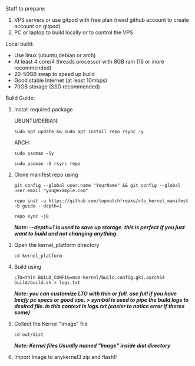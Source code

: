 Stuff to prepare:
1. VPS servers or use gitpod with free plan (need github account to create account on gitpod)
2. PC or laptop to build locally or to control the VPS


Local build:
- Use linux (ubuntu,debian or arch)
- At least 4 core/4 threads processor with 8GB ram (16 or more recommended)
- 20-50GB swap to speed up build
- Good stable Internet (at least 10mbps)
- 70GB storage (SSD recommended)


Build Guide:
1. Install required package

    UBUNTU/DEBIAN:
    ```
    sudo apt update && sudo apt install repo rsync -y
    ```
    ARCH:
    ```
    sudo pacman -Sy
    ```
    ```
    sudo pacman -S rsync repo
    ```

3. Clone manifest repo using
    ```
    git config --global user.name "YourName" && git config --global user.email "you@example.com"
    ```
    ```
    repo init -u https://github.com/topnotchfreaks/clo_kernel_manifest -b guide --depth=1 
    ```
    ```
    repo sync -j8
    ```
    ***Note: --depth=1 is used to save up storage. this is perfect if you just want to build and not changing anything.***

5. Open the kernel_platform directory
    ```
    cd kernel_platform
    ```

6. Build using
    ```
    LTO=thin BUILD_CONFIG=msm-kernel/build.config.gki.aarch64 build/build.sh > logs.txt
    ```
    ***Note: you can customize LTO with thin or full. use full if you have beefy pc specs or good vps. > symbol is used to pipe the build logs to desired file. in this context is logs.txt (easier to notice error if theres some)***

7. Collect the Kernel "Image" file
    ```
    cd out/dist
    ```
    ***Note: Kernel files Usually named "Image" inside dist directory***

8. Import Image to anykernel3 zip and flash!!
